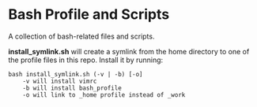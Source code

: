 Bash Profile and Scripts
=========================
A collection of bash-related files and scripts.

**install\_symlink.sh** will create a symlink from the home directory to one of the profile files in this repo. Install it by running:

    bash install_symlink.sh (-v | -b) [-o]
        -v will install vimrc
        -b will install bash_profile
        -o will link to _home profile instead of _work
